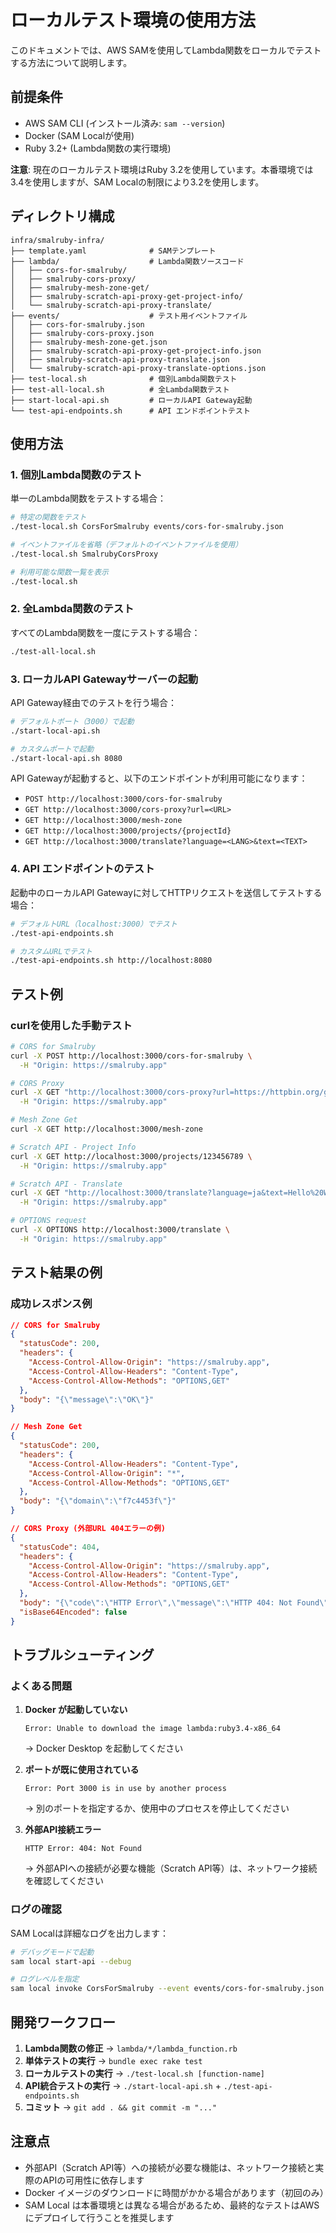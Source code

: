 # ローカルテスト環境の使用方法

このドキュメントでは、AWS SAMを使用してLambda関数をローカルでテストする方法について説明します。

## 前提条件

- AWS SAM CLI (インストール済み: `sam --version`)
- Docker (SAM Localが使用)
- Ruby 3.2+ (Lambda関数の実行環境)

**注意**: 現在のローカルテスト環境はRuby 3.2を使用しています。本番環境では3.4を使用しますが、SAM Localの制限により3.2を使用します。

## ディレクトリ構成

```
infra/smalruby-infra/
├── template.yaml              # SAMテンプレート
├── lambda/                    # Lambda関数ソースコード
│   ├── cors-for-smalruby/
│   ├── smalruby-cors-proxy/
│   ├── smalruby-mesh-zone-get/
│   ├── smalruby-scratch-api-proxy-get-project-info/
│   └── smalruby-scratch-api-proxy-translate/
├── events/                    # テスト用イベントファイル
│   ├── cors-for-smalruby.json
│   ├── smalruby-cors-proxy.json
│   ├── smalruby-mesh-zone-get.json
│   ├── smalruby-scratch-api-proxy-get-project-info.json
│   ├── smalruby-scratch-api-proxy-translate.json
│   └── smalruby-scratch-api-proxy-translate-options.json
├── test-local.sh              # 個別Lambda関数テスト
├── test-all-local.sh          # 全Lambda関数テスト
├── start-local-api.sh         # ローカルAPI Gateway起動
└── test-api-endpoints.sh      # API エンドポイントテスト
```

## 使用方法

### 1. 個別Lambda関数のテスト

単一のLambda関数をテストする場合：

```bash
# 特定の関数をテスト
./test-local.sh CorsForSmalruby events/cors-for-smalruby.json

# イベントファイルを省略（デフォルトのイベントファイルを使用）
./test-local.sh SmalrubyCorsProxy

# 利用可能な関数一覧を表示
./test-local.sh
```

### 2. 全Lambda関数のテスト

すべてのLambda関数を一度にテストする場合：

```bash
./test-all-local.sh
```

### 3. ローカルAPI Gatewayサーバーの起動

API Gateway経由でのテストを行う場合：

```bash
# デフォルトポート（3000）で起動
./start-local-api.sh

# カスタムポートで起動
./start-local-api.sh 8080
```

API Gatewayが起動すると、以下のエンドポイントが利用可能になります：

- `POST http://localhost:3000/cors-for-smalruby`
- `GET http://localhost:3000/cors-proxy?url=<URL>`
- `GET http://localhost:3000/mesh-zone`
- `GET http://localhost:3000/projects/{projectId}`
- `GET http://localhost:3000/translate?language=<LANG>&text=<TEXT>`

### 4. API エンドポイントのテスト

起動中のローカルAPI Gatewayに対してHTTPリクエストを送信してテストする場合：

```bash
# デフォルトURL（localhost:3000）でテスト
./test-api-endpoints.sh

# カスタムURLでテスト
./test-api-endpoints.sh http://localhost:8080
```

## テスト例

### curlを使用した手動テスト

```bash
# CORS for Smalruby
curl -X POST http://localhost:3000/cors-for-smalruby \
  -H "Origin: https://smalruby.app"

# CORS Proxy
curl -X GET "http://localhost:3000/cors-proxy?url=https://httpbin.org/get" \
  -H "Origin: https://smalruby.app"

# Mesh Zone Get
curl -X GET http://localhost:3000/mesh-zone

# Scratch API - Project Info
curl -X GET http://localhost:3000/projects/123456789 \
  -H "Origin: https://smalruby.app"

# Scratch API - Translate
curl -X GET "http://localhost:3000/translate?language=ja&text=Hello%20World" \
  -H "Origin: https://smalruby.app"

# OPTIONS request
curl -X OPTIONS http://localhost:3000/translate \
  -H "Origin: https://smalruby.app"
```

## テスト結果の例

### 成功レスポンス例

```json
// CORS for Smalruby
{
  "statusCode": 200,
  "headers": {
    "Access-Control-Allow-Origin": "https://smalruby.app",
    "Access-Control-Allow-Headers": "Content-Type",
    "Access-Control-Allow-Methods": "OPTIONS,GET"
  },
  "body": "{\"message\":\"OK\"}"
}

// Mesh Zone Get
{
  "statusCode": 200,
  "headers": {
    "Access-Control-Allow-Headers": "Content-Type",
    "Access-Control-Allow-Origin": "*",
    "Access-Control-Allow-Methods": "OPTIONS,GET"
  },
  "body": "{\"domain\":\"f7c4453f\"}"
}

// CORS Proxy (外部URL 404エラーの例)
{
  "statusCode": 404,
  "headers": {
    "Access-Control-Allow-Origin": "https://smalruby.app",
    "Access-Control-Allow-Headers": "Content-Type",
    "Access-Control-Allow-Methods": "OPTIONS,GET"
  },
  "body": "{\"code\":\"HTTP Error\",\"message\":\"HTTP 404: Not Found\"}",
  "isBase64Encoded": false
}
```

## トラブルシューティング

### よくある問題

1. **Docker が起動していない**
   ```
   Error: Unable to download the image lambda:ruby3.4-x86_64
   ```
   → Docker Desktop を起動してください

2. **ポートが既に使用されている**
   ```
   Error: Port 3000 is in use by another process
   ```
   → 別のポートを指定するか、使用中のプロセスを停止してください

3. **外部API接続エラー**
   ```
   HTTP Error: 404: Not Found
   ```
   → 外部APIへの接続が必要な機能（Scratch API等）は、ネットワーク接続を確認してください

### ログの確認

SAM Localは詳細なログを出力します：

```bash
# デバッグモードで起動
sam local start-api --debug

# ログレベルを指定
sam local invoke CorsForSmalruby --event events/cors-for-smalruby.json --log-file sam-local.log
```

## 開発ワークフロー

1. **Lambda関数の修正** → `lambda/*/lambda_function.rb`
2. **単体テストの実行** → `bundle exec rake test`
3. **ローカルテストの実行** → `./test-local.sh [function-name]`
4. **API統合テストの実行** → `./start-local-api.sh` + `./test-api-endpoints.sh`
5. **コミット** → `git add . && git commit -m "..."`

## 注意点

- 外部API（Scratch API等）への接続が必要な機能は、ネットワーク接続と実際のAPIの可用性に依存します
- Docker イメージのダウンロードに時間がかかる場合があります（初回のみ）
- SAM Local は本番環境とは異なる場合があるため、最終的なテストはAWSにデプロイして行うことを推奨します